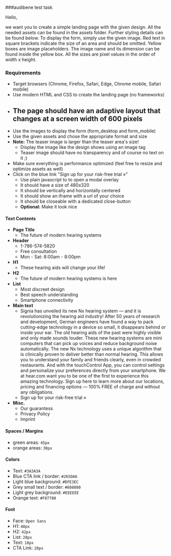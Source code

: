 ###audibene test task

Hello,

we want you to create a simple landing page with the given design.
All the needed assets can be found in the assets folder. Further styling details can be found below.
To display the form, simply use the given image. Red text in square brackets indicate the size of an area and should be omitted.
Yellow boxes are image placeholders. The image name and its dimension can be found inside the yellow box.
All the sizes are pixel values in the order of width x height.

### Requirements
- Target browsers (Chrome, Firefox, Safari, Edge, Chrome mobile, Safari mobile)
- Use modern HTML and CSS to create the landing page (no frameworks)
- The page should have an adaptive layout that changes at a screen width of 600 pixels
    - 
- Use the images to display the form (form_desktop and form_mobile)
- Use the given assets and chose the appropriate format and size
- **Note:** The teaser image is larger than the teaser area's size!
    - Display the image like the design shows using an image tag
    - Teaser image should have no transparency and of course no text on it ;)
- Make sure everything is performance optimized (feel free to resize and optimize assets as well)
- Click on the blue link "Sign up for your risk-free trial »"
    - Use plain javascript to to open a modal overlay
    - It should have a size of 480x320
    - It should be vertically and horizontally centered
    - It should show an iframe with a url of your choice
    - It should be closeable with a dedicated close-button
    - **Optional:** Make it look nice  

#### Text Contents
- **Page Title**
    - The future of modern hearing systems
- **Header**
    - 1-786-574-5820
    - Free consultation
    - Mon - Sat: 8:00am - 8:00pm
- **H1**
    - These hearing aids will change your life!
- **H2**
    - The future of modern hearing systems is here
- **List**
    - Most discreet design
    - Best speech understanding
    - Smartphone connectivity
- **Main text**
    - Signia has unveiled its new Nx hearing system — and it is revolutionizing the hearing aid industry! After 50 years of research and development, German engineers have found a way to pack cutting-edge technology in a device so small, it disappears behind or inside your ear. The old hearing aids of the past were highly visible and only made sounds louder. These new hearing systems are mini computers that can pick up voices and reduce background noise automatically. The new Nx technology uses a unique algorithm that is clinically proven to deliver better than normal hearing. This allows you to understand your family and friends clearly, even in crowded restaurants. And with the touchControl App, you can control settings and personalize your preferences directly from your smartphone. We at hear.com want you to be one of the first to experience this amazing technology. Sign up here to learn more about our locations, pricing and financing options — 100% FREE of charge and without any obligations.
    - Sign up for your risk-free trial »
- **Misc.**
    - Our guarantess
    - Privacy Policy
    - Imprint


#### Spaces / Margins
- green areas: `45px`
- orange areas: `30px`

#### Colors
- Text: `#3A3A3A`
- Blue CTA link / border: `#265DA6`
- Light blue background: `#DFE3EC`
- Grey small text / border: `#808080`
- Light grey background: `#EEEEEE`
- Orange text: `#F07700`

#### Font
- Face: `Open Sans`
- H1: `48px`
- H2: `42px`
- List: `28px`
- Text: `18px`
- CTA Link: `20px`
